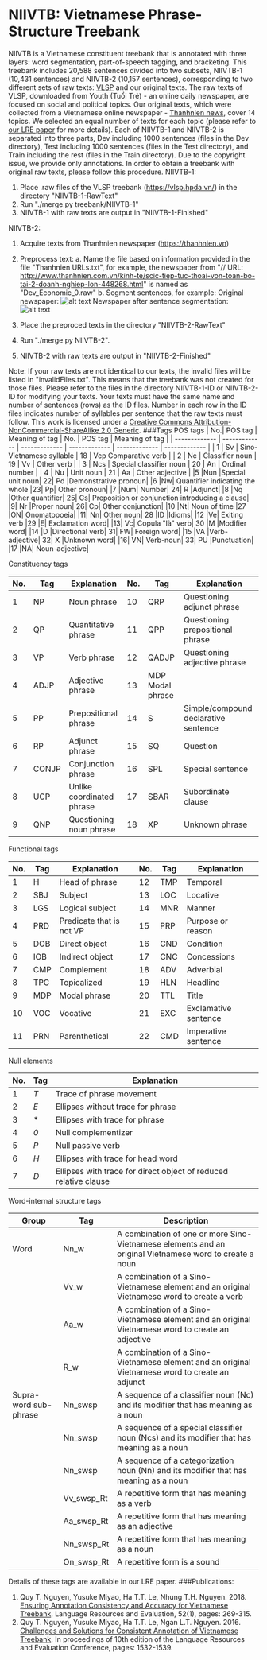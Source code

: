 # NIIVTB: Vietnamese Phrase-Structure Treebank
NIIVTB is a Vietnamese constituent treebank that is annotated with three layers: word segmentation, part-of-speech tagging, and bracketing. This treebank includes 20,588 sentences divided into two subsets, NIIVTB-1 (10,431 sentences) and NIIVTB-2 (10,157 sentences), corresponding to two different sets of raw texts: [VLSP](https://vlsp.hpda.vn/) and our original texts. The raw texts of VLSP, downloaded from Youth (Tuổi Trẻ) - an online daily newspaper, are focused on social and political topics. Our original texts, which were collected from a Vietnamese online newspaper - [Thanhnien news](https://thanhnien.vn), cover 14 topics. We selected an equal number of texts for each topic (please refer to [our LRE paper](https://link.springer.com/article/10.1007/s10579-017-9398-3 "Ensuring Annotation Consistency and Accuracy for Vietnamese Treebank") for more details). Each of NIIVTB-1 and NIIVTB-2 is separated into three parts, Dev including 1000 sentences (files in the Dev directory), Test including 1000 sentences (files in the Test directory), and Train including the rest (files in the Train directory).
Due to the copyright issue, we provide only annotations. In order to obtain a treebank with original raw texts, please follow this procedure.
NIIVTB-1:
1.	Place .raw files of the VLSP treebank (https://vlsp.hpda.vn/) in the directory "NIIVTB-1-RawText"
2.	Run "./merge.py treebank/NIIVTB-1"
3.	NIIVTB-1 with raw texts are output in "NIIVTB-1-Finished"

NIIVTB-2:
1.	Acquire texts from Thanhnien newspaper (https://thanhnien.vn)
2.	Preprocess text:
a.	Name the file based on information provided in the file "Thanhnien URLs.txt", for example, the newspaper from "// URL: http://www.thanhnien.com.vn/kinh-te/scic-tiep-tuc-thoai-von-toan-bo-tai-2-doanh-nghiep-lon-448268.html" is named as  "Dev_Economic_0.raw"
b.	Segment sentences, for example:
Original newspaper:
![alt text](https://github.com/mynlp/niivtb/blob/master/treebank/Ex-PreprocessingText/Ex-OriginalNewspaper.jpg)
Newspaper after sentence segmentation:
![alt text](https://github.com/mynlp/niivtb/blob/master/treebank/Ex-PreprocessingText/Ex-PreprocessedText.jpg)

3.	Place the preproced texts in the directory "NIIVTB-2-RawText"
4.	Run "./merge.py NIIVTB-2".
5.	NIIVTB-2 with raw texts are output in "NIIVTB-2-Finished"

Note: If your raw texts are not identical to our texts, the invalid files will be listed in "invalidFiles.txt". This means that the treebank was not created for those files. Please refer to the files in the directory NIIVTB-1-ID or NIIVTB-2-ID for modifying your texts. Your texts must have the same name and number of sentences (rows) as the ID files. Number in each row in the ID files indicates number of syllables per sentence that the raw texts must follow. 
This work is licensed under a [Creative Commons Attribution-NonCommercial-ShareAlike 2.0 Generic]( https://creativecommons.org/licenses/by-nc-sa/2.0/).
###Tags
POS tags
| No.| POS tag |	Meaning of tag |	No. |	POS tag	| Meaning of tag |
| ------------- | ------------- | ------------- | ------------- | ------------- | ------------- |
| 1	| Sv	| Sino-Vietnamese syllable |	18	| Vcp	Comparative verb |
| 2	| Nc	| Classifier noun |	19 |	Vv	| Other verb |
| 3	| Ncs	| Special classifier noun	| 20 |	An |	Ordinal number |
| 4	| Nu	| Unit noun |	21	| Aa	| Other adjective |
|5	|Nun	|Special unit noun|	22|	Pd	|Demonstrative pronoun|
|6	|Nw|	Quantifier indicating the whole	|23|	Pp|	Other pronoun|
|7	|Num|	Number|	24|	R	|Adjunct|
|8	|Nq	|Other quantifier|	25|	Cs|	Preposition or conjunction introducing a clause|
|9|	Nr	|Proper noun|	26|	Cp|	Other conjunction|
|10	|Nt|	Noun of time	|27	|ON|	Onomatopoeia|
|11|	Nn|	Other noun|	28	|ID	|Idioms|
|12	|Ve|	Exiting verb	|29	|E|	Exclamation word|
|13|	Vc|	Copula "là" verb|	30	|M	|Modifier word|
|14	|D	|Directional verb|	31|	FW|	Foreign word|
|15	|VA	|Verb-adjective|	32|	X	|Unknown word|
|16|	VN|	Verb-noun|	33|	PU	|Punctuation|
|17	|NA|	Noun-adjective|

Constituency tags

|No.|	Tag	|Explanation|	No.|	Tag	|Explanation |
| ------------- | ------------- | ------------- | ------------- | ------------- | ------------- |
|1|	NP	|Noun phrase	|10|	QRP|	Questioning adjunct phrase|
|2	|QP|	Quantitative phrase|	11|	QPP|	Questioning prepositional phrase|
|3	|VP|	Verb phrase	|12	|QADJP|	Questioning adjective phrase|
|4|	ADJP |	Adjective phrase|	13|	MDP	Modal phrase|
|5 |	PP |	Prepositional phrase |	14 |	S |	Simple/compound declarative sentence |
|6 |	RP |	Adjunct phrase |	15 |	SQ |	Question |
|7 |	CONJP |	Conjunction phrase |	16 |	SPL |	Special sentence |
|8 |	UCP |	Unlike coordinated phrase |	17	 |SBAR |	Subordinate clause |
|9 |	QNP |	Questioning noun phrase |	18 |	XP |	Unknown phrase |

Functional tags 

| No.	| Tag	|	Explanation	|	No.	|	Tag	|	Explanation	|
| ------------- | ------------- | ------------- | ------------- | ------------- | ------------- |
| 1	|	H	|	Head of phrase	|	12	|	TMP	|	Temporal	|
| 2	|	SBJ	|	Subject	|	13	|	LOC	|	Locative	|
| 3	|	LGS	|	Logical subject	|	14	|	MNR	|	Manner	|
| 4	|	PRD	|	Predicate that is not VP	|	15	|	PRP	|	Purpose or reason	|
| 5	|	DOB	|	Direct object	|	16	|	CND	|	Condition	|
| 6	|	IOB	|	Indirect object	|	17	|	CNC	|	Concessions	|
| 7	|	CMP	|	Complement	|	18	|	ADV	|	Adverbial	|
| 8	|	TPC	|	Topicalized	|	19	|	HLN	|	Headline	|
| 9	|	MDP	|	Modal phrase	| 20	|	TTL	|	Title	|
| 10	|	VOC	|	Vocative	|	21	|	EXC	|	Exclamative sentence	|
| 11	|	PRN	|	Parenthetical	|	22	|	CMD	|	Imperative sentence	| 

Null elements 

| No. |	Tag |	Explanation | 
| ------------- | ------------- | ------------- |
| 1 |	*T* |	Trace of phrase movement |
| 2 |	*E* |	Ellipses without trace for phrase |
| 3 |	* |	Ellipses with trace for phrase |
| 4 |	*0* |	Null complementizer |
| 5 |	*P* |	Null passive verb |
| 6 |	*H* |	Ellipses with trace for head word |
| 7 |	*D* |	Ellipses with trace for direct object of reduced relative clause | 

Word-internal structure tags 

| Group |	Tag |	Description |
| ------------- | ------------- | ------------- |
| Word |	Nn_w |	A combination of one or more Sino-Vietnamese elements and an original Vietnamese word to create a noun  |
| | 	Vv_w |	A combination of a Sino-Vietnamese element and an original Vietnamese word to create a verb  |
| | 	Aa_w |	A combination of a Sino-Vietnamese element and an original Vietnamese word to create an adjective  |
| | 	R_w |	A combination of a Sino-Vietnamese element and an original Vietnamese word to create an adjunct  |
| Supra-word sub-phrase |	Nn_swsp |	A sequence of a classifier noun (Nc) and its modifier that has meaning as a noun |
| 	| Nn_swsp |	A sequence of a special classifier noun (Ncs) and its modifier that has meaning as a noun |
| | 	Nn_swsp |	A sequence of a categorization noun (Nn) and its modifier that has meaning as a noun |
| | 	Vv_swsp_Rt |	A repetitive form that has meaning as a verb |
| | 	Aa_swsp_Rt |	A repetitive form that has meaning as an adjective |
| | 	Nn_swsp_Rt |	A repetitive form that has meaning as a noun |
| | 	On_swsp_Rt |	A repetitive form is a sound |

Details of these tags are available in our LRE paper.
###Publications:
1.	Quy T. Nguyen, Yusuke Miyao, Ha T.T. Le, Nhung T.H. Nguyen. 2018. [Ensuring Annotation Consistency and Accuracy for Vietnamese Treebank](https://link.springer.com/article/10.1007/s10579-017-9398-3). Language Resources and Evaluation, 52(1), pages: 269-315.
2.	Quy T. Nguyen, Yusuke Miyao, Ha T.T. Le, Ngan L.T. Nguyen. 2016.  [Challenges and Solutions for Consistent Annotation of Vietnamese Treebank](http://www.lrec-conf.org/proceedings/lrec2016/pdf/95_Paper.pdf). In proceedings of 10th edition of the Language Resources and Evaluation Conference, pages: 1532-1539.
